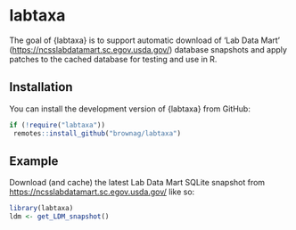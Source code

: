 
<!-- README.md is generated from README.Rmd. Please edit that file -->

# labtaxa

<!-- badges: start -->
<!-- badges: end -->

The goal of {labtaxa} is to support automatic download of ‘Lab Data
Mart’ (<https://ncsslabdatamart.sc.egov.usda.gov/>) database snapshots
and apply patches to the cached database for testing and use in R.

## Installation

You can install the development version of {labtaxa} from GitHub:

``` r
if (!require("labtaxa")) 
 remotes::install_github("brownag/labtaxa")
```

## Example

Download (and cache) the latest Lab Data Mart SQLite snapshot from
<https://ncsslabdatamart.sc.egov.usda.gov/> like so:

``` r
library(labtaxa)
ldm <- get_LDM_snapshot()
```
